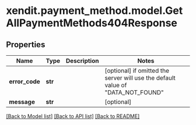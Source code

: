 # xendit.payment_method.model.GetAllPaymentMethods404Response


## Properties
Name | Type | Description | Notes
------------ | ------------- | ------------- | -------------
**error_code** | **str** |  | [optional]  if omitted the server will use the default value of "DATA_NOT_FOUND"
**message** | **str** |  | [optional] 

[[Back to Model list]](../README.md#documentation-for-models) [[Back to API list]](../README.md#documentation-for-api-endpoints) [[Back to README]](../README.md)


